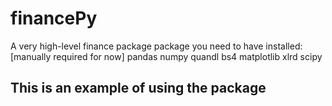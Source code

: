 # financePy
A very high-level finance package
package you need to have installed: [manually required for now]
pandas
numpy
quandl
bs4
matplotlib
xlrd
scipy


## This is an example of using the package

